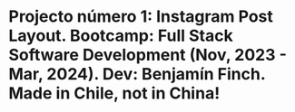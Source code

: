 # Projecto número 1: Instagram Post Layout. Bootcamp: Full Stack Software Development (Nov, 2023 - Mar, 2024). Dev: Benjamín Finch. Made in Chile, not in China!
